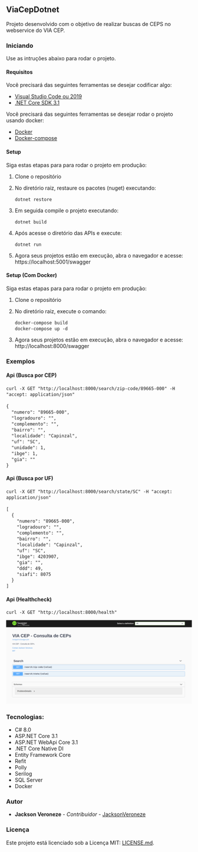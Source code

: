 ## ViaCepDotnet

Projeto desenvolvido com o objetivo de realizar buscas de CEPS no webservice do VIA CEP.

### Iniciando
Use as intruções abaixo para rodar o projeto.

#### Requisitos
Você precisará das seguintes ferramentas se desejar codificar algo:

* [Visual Studio Code ou 2019](http://www.visualstudio.com/downloads/)
* [.NET Core SDK 3.1](http://www.microsoft.com/net/download)

Você precisará das seguintes ferramentas se desejar rodar o projeto usando docker:

* [Docker](http://www.docker.com/)
* [Docker-compose](http://docs.docker.com/compose/install/)

#### Setup
Siga estas etapas para para rodar o projeto em produção:

  1. Clone o repositório

  2. No diretório raiz, restaure os pacotes (nuget) executando:
     ```
     dotnet restore
     ```
  3. Em seguida compile o projeto executando:
     ```
     dotnet build
     ```
  3. Após acesse o diretório das APIs e execute:
     ```
     dotnet run
     ```
  4. Agora seus projetos estão em execução, abra o navegador e acesse: https://localhost:5001/swagger

#### Setup (Com Docker)

Siga estas etapas para para rodar o projeto em produção:

  1. Clone o repositório

  2. No diretório raiz, execute o comando:
     ```
     docker-compose build
     docker-compose up -d
     ```
  3. Agora seus projetos estão em execução, abra o navegador e acesse: http://localhost:8000/swagger

### Exemplos

#### Api (Busca por CEP)

```
curl -X GET "http://localhost:8000/search/zip-code/89665-000" -H "accept: application/json"

{
  "numero": "89665-000",
  "logradouro": "",
  "complemento": "",
  "bairro": "",
  "localidade": "Capinzal",
  "uf": "SC",
  "unidade": 1,
  "ibge": 1,
  "gia": ""
}
````

#### Api (Busca por UF)

```
curl -X GET "http://localhost:8000/search/state/SC" -H "accept: application/json"

[
  {
    "numero": "89665-000",
    "logradouro": "",
    "complemento": "",
    "bairro": "",
    "localidade": "Capinzal",
    "uf": "SC",
    "ibge": 4203907,
    "gia": "",
    "ddd": 49,
    "siafi": 8075
  }
]
````

#### Api (Healthcheck)

```
curl -X GET "http://localhost:8000/health"
````

![Image](https://github.com/jacksonveroneze/ViaCepDotnet/blob/main/images/1.png)

### Tecnologias:

- C# 8.0
- ASP.NET Core 3.1
- ASP.NET WebApi Core 3.1
- .NET Core Native DI
- Entity Framework Core
- Refit
- Polly
- Serilog
- SQL Server
- Docker

### Autor
* **Jackson Veroneze** - *Contribuidor* - [JacksonVeroneze](http://github.com/JacksonVeroneze)


### Licença
Este projeto está licenciado sob a Licença MIT: [LICENSE.md](http://github.com/jacksonveroneze/ViaCepDotnet/blob/develop/LICENSE).

